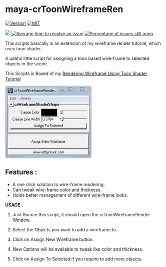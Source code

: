 # maya-crToonWireframeRen

[![Version](https://img.shields.io/badge/version-2.0.0-green.svg)]()
[![MIT](https://img.shields.io/badge/license-MIT-green)]()

[![](https://img.shields.io/badge/TWITTER-%40artbycrunk-blue.svg?logo=twitter&style=flat)](https://twitter.com/artbycrunk)
[![Average time to resolve an issue](https://isitmaintained.com/badge/resolution/artbycrunk/maya-crToonWireframeRen.svg)](https://isitmaintained.com/project/artbycrunk/maya-crToonWireframeRen "Average time to resolve an issue")
[![Percentage of issues still open](https://isitmaintained.com/badge/open/artbycrunk/maya-crToonWireframeRen.svg)](https://isitmaintained.com/project/artbycrunk/maya-crToonWireframeRen "Percentage of issues still open")

This scripts basically is an extension of my wireframe render tutorial, which uses toon shader.

[crtoonwireframeren_screen01]: images/crtoonwireframeren_screen01.jpg "crtoonwireframeren_screen01"

[Rendering Wireframe Using Toon Shader Tutorial]: https://saviof.com/tutorials/maya/rendering-wireframe-using-toonshader

A useful little script for assigning a toon based wire-frame to selected objects in the scene.

This Scripts is Based of my [Rendering Wireframe Using Toon Shader Tutorial][Rendering Wireframe Using Toon Shader Tutorial]

![crtoonwireframeren_screen01][crtoonwireframeren_screen01]

## **Features** :

* A one click solution to wire-frame rendering.
* Can tweak wire-frame color and thickness.
* Holds better management of different wire-frame looks.

**USAGE** :

1. Just Source this script, it should open the crToonWireframeRender Window. 

2. Select the Objects you want to add a wireframe to.

3. Click on Assign New Wireframe button. 

4. New Options will be available to tweak like color and thickness.

5. Click on Assign To Selected if you require to add more objects.
